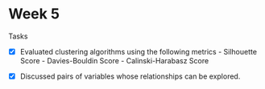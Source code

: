 # Week 5

Tasks

- [X] Evaluated clustering algorithms using the following metrics
      - Silhouette Score
      - Davies-Bouldin Score
      - Calinski-Harabasz Score
            
- [X] Discussed pairs of variables whose relationships can be explored.
      